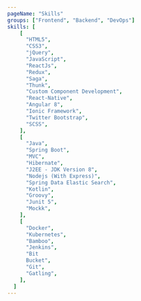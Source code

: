 ```yaml
---
pageName: "Skills"
groups: ["Frontend", "Backend", "DevOps"]
skills: [
    [
      "HTML5",
      "CSS3",
      "jQuery",
      "JavaScript",
      "ReactJs",
      "Redux",
      "Saga",
      "Thunk",
      "Custom Component Development",
      "React-Native",
      "Angular 8",
      "Ionic Framework",
      "Twitter Bootstrap",
      "SCSS",
    ],
    [
      "Java",
      "Spring Boot",
      "MVC",
      "Hibernate",
      "J2EE - JDK Version 8",
      "Nodejs (With Express)",
      "Spring Data Elastic Search",
      "Kotlin",
      "Groovy",
      "Junit 5",
      "Mockk",
    ],
    [
      "Docker",
      "Kubernetes",
      "Bamboo",
      "Jenkins",
      "Bit
      Bucket",
      "Git",
      "Gatling",
    ],
  ]
---
```

